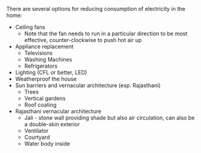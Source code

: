 There are several options for reducing consumption of electricity in the home:

- Ceiling fans
    - Note that the fan needs to run in a particular direction to be most effective, counter-clockwise to push hot air up
- Appliance replacement
    - Televisions
    - Washing Machines
    - Refrigerators
- Lighting (CFL or better, LED)
- Weatherproof the house
- Sun barriers and vernacular architecture (esp. Rajasthani)
    - Trees
    - Vertical gardens
    - Roof coating
- Rajasthani vernacular architecture
    - Jali - stone wall providing shade but also air circulation, can also be a double-skin exterior
    - Ventilator
    - Courtyard
    - Water body inside
